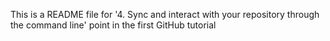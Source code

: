 This is a README file for '4. Sync and interact with your repository through the command line' point in the first GitHub tutorial

